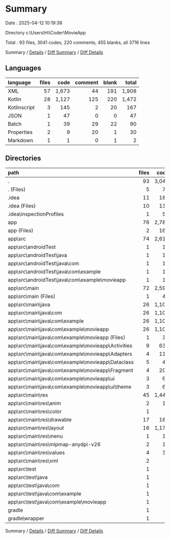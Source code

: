 # Summary

Date : 2025-04-12 10:19:38

Directory c:\\Users\\Hi\\Coder\\MovieApp

Total : 93 files,  3041 codes, 220 comments, 455 blanks, all 3716 lines

Summary / [Details](details.md) / [Diff Summary](diff.md) / [Diff Details](diff-details.md)

## Languages
| language | files | code | comment | blank | total |
| :--- | ---: | ---: | ---: | ---: | ---: |
| XML | 57 | 1,673 | 44 | 191 | 1,908 |
| Kotlin | 28 | 1,127 | 125 | 220 | 1,472 |
| Kotlinscript | 3 | 145 | 2 | 20 | 167 |
| JSON | 1 | 47 | 0 | 0 | 47 |
| Batch | 1 | 39 | 29 | 22 | 90 |
| Properties | 2 | 9 | 20 | 1 | 30 |
| Markdown | 1 | 1 | 0 | 1 | 2 |

## Directories
| path | files | code | comment | blank | total |
| :--- | ---: | ---: | ---: | ---: | ---: |
| . | 93 | 3,041 | 220 | 455 | 3,716 |
| . (Files) | 5 | 70 | 49 | 25 | 144 |
| .idea | 11 | 183 | 0 | 0 | 183 |
| .idea (Files) | 10 | 130 | 0 | 0 | 130 |
| .idea\\inspectionProfiles | 1 | 53 | 0 | 0 | 53 |
| app | 76 | 2,783 | 170 | 429 | 3,382 |
| app (Files) | 2 | 166 | 1 | 18 | 185 |
| app\\src | 74 | 2,617 | 169 | 411 | 3,197 |
| app\\src\\androidTest | 1 | 14 | 6 | 4 | 24 |
| app\\src\\androidTest\\java | 1 | 14 | 6 | 4 | 24 |
| app\\src\\androidTest\\java\\com | 1 | 14 | 6 | 4 | 24 |
| app\\src\\androidTest\\java\\com\\example | 1 | 14 | 6 | 4 | 24 |
| app\\src\\androidTest\\java\\com\\example\\movieapp | 1 | 14 | 6 | 4 | 24 |
| app\\src\\main | 72 | 2,594 | 158 | 404 | 3,156 |
| app\\src\\main (Files) | 1 | 48 | 0 | 3 | 51 |
| app\\src\\main\\java | 26 | 1,104 | 114 | 213 | 1,431 |
| app\\src\\main\\java\\com | 26 | 1,104 | 114 | 213 | 1,431 |
| app\\src\\main\\java\\com\\example | 26 | 1,104 | 114 | 213 | 1,431 |
| app\\src\\main\\java\\com\\example\\movieapp | 26 | 1,104 | 114 | 213 | 1,431 |
| app\\src\\main\\java\\com\\example\\movieapp (Files) | 1 | 39 | 6 | 9 | 54 |
| app\\src\\main\\java\\com\\example\\movieapp\\Activities | 9 | 639 | 40 | 112 | 791 |
| app\\src\\main\\java\\com\\example\\movieapp\\Adapters | 4 | 117 | 1 | 25 | 143 |
| app\\src\\main\\java\\com\\example\\movieapp\\Dataclass | 5 | 44 | 0 | 11 | 55 |
| app\\src\\main\\java\\com\\example\\movieapp\\Fragment | 4 | 201 | 40 | 44 | 285 |
| app\\src\\main\\java\\com\\example\\movieapp\\ui | 3 | 64 | 27 | 12 | 103 |
| app\\src\\main\\java\\com\\example\\movieapp\\ui\\theme | 3 | 64 | 27 | 12 | 103 |
| app\\src\\main\\res | 45 | 1,442 | 44 | 188 | 1,674 |
| app\\src\\main\\res\\anim | 2 | 10 | 0 | 2 | 12 |
| app\\src\\main\\res\\color | 1 | 5 | 0 | 0 | 5 |
| app\\src\\main\\res\\drawable | 17 | 183 | 3 | 38 | 224 |
| app\\src\\main\\res\\layout | 16 | 1,177 | 17 | 144 | 1,338 |
| app\\src\\main\\res\\menu | 1 | 19 | 0 | 1 | 20 |
| app\\src\\main\\res\\mipmap-anydpi-v26 | 2 | 10 | 0 | 0 | 10 |
| app\\src\\main\\res\\values | 4 | 30 | 0 | 3 | 33 |
| app\\src\\main\\res\\xml | 2 | 8 | 24 | 0 | 32 |
| app\\src\\test | 1 | 9 | 5 | 3 | 17 |
| app\\src\\test\\java | 1 | 9 | 5 | 3 | 17 |
| app\\src\\test\\java\\com | 1 | 9 | 5 | 3 | 17 |
| app\\src\\test\\java\\com\\example | 1 | 9 | 5 | 3 | 17 |
| app\\src\\test\\java\\com\\example\\movieapp | 1 | 9 | 5 | 3 | 17 |
| gradle | 1 | 5 | 1 | 1 | 7 |
| gradle\\wrapper | 1 | 5 | 1 | 1 | 7 |

Summary / [Details](details.md) / [Diff Summary](diff.md) / [Diff Details](diff-details.md)